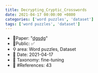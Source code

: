 ```yaml
---
title: Decrypting_Cryptic_Crosswords
date: 2021-04-17 00:00:00 +0800
categories: ['word puzzles', 'dataset']
tags: ['word puzzles', 'dataset']
---
```


- 📙Paper: "[dgsdg](dsgfdhgf)"
- 🔑Public: ✅
- ⚲ area: Word puzzles, Dataset
- 📅 Date: 2021-04-17
- 🔎 Taxonomy: fine-tuning
- 📝 #References: 43
